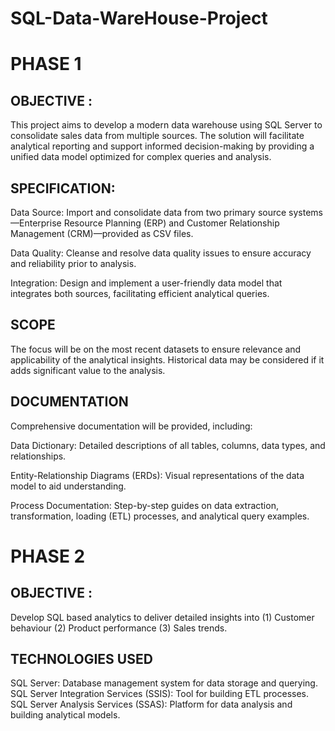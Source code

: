 # SQL-Data-WareHouse-Project

# PHASE 1

## OBJECTIVE :
This project aims to develop a modern data warehouse using SQL Server to consolidate sales data from multiple sources. The solution will facilitate analytical reporting and support informed decision-making by providing a unified data model optimized for complex queries and analysis.

## SPECIFICATION:
 Data Source: 
 Import and consolidate data from two primary source systems—Enterprise Resource Planning (ERP) and Customer Relationship Management (CRM)—provided as CSV files.
 
 Data Quality: 
 Cleanse and resolve data quality issues to ensure accuracy and reliability prior to analysis.
 
 Integration: 
 Design and implement a user-friendly data model that integrates both sources, facilitating efficient analytical queries.
 
 
  
## SCOPE
The focus will be on the most recent datasets to ensure relevance and applicability of the analytical insights. Historical data may be considered if it adds significant value to the analysis.

## DOCUMENTATION
Comprehensive documentation will be provided, including:​

Data Dictionary: Detailed descriptions of all tables, columns, data types, and relationships.​

Entity-Relationship Diagrams (ERDs): Visual representations of the data model to aid understanding.​

Process Documentation: Step-by-step guides on data extraction, transformation, loading (ETL) processes, and analytical query examples.

# PHASE 2

## OBJECTIVE :
 Develop SQL based analytics to deliver detailed insights into 
 (1) Customer behaviour
 (2) Product performance
 (3) Sales trends.




## TECHNOLOGIES USED 

SQL Server: Database management system for data storage and querying.​
SQL Server Integration Services (SSIS): Tool for building ETL processes.​
SQL Server Analysis Services (SSAS): Platform for data analysis and building analytical models.


